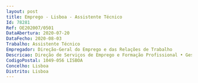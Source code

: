 ```yaml
--- 
layout: post
title: Emprego - Lisboa - Assistente Técnico
Id: 78281
Ref: OE202007/0501
DataAbertura: 2020-07-20
DataFecho: 2020-08-03
Trabalho: Assistente Técnico
Empregador: Direção-Geral do Emprego e das Relações de Trabalho
Descricao: Direção de Serviços de Emprego e Formação Profissional • Gestão e organização documental• Atendimento telefónico e presencial• Apoio administrativo direto à direção e à equipa técnica
CodigoPostal: 1049-056 LISBOA
Concelho: Lisboa
Distrito: Lisboa
--- 
```

